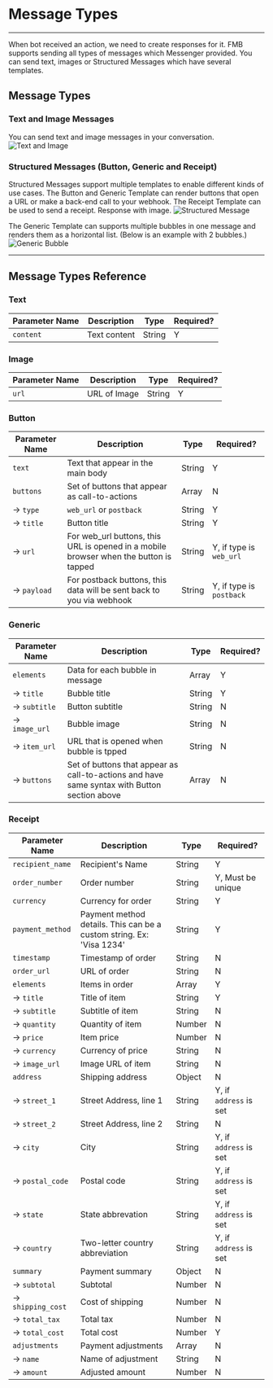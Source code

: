 # Message Types
---
When bot received an action, we need to create responses for it. FMB supports sending all types of messages which Messenger provided. You can send text, images or Structured Messages which have several templates.

## Message Types

### Text and Image Messages
You can send text and image messages in your conversation.
![Text and Image](https://scontent-hkg3-1.xx.fbcdn.net/t39.2178-6/12532937_1707565839531937_1916590448_n.png)

### Structured Messages (Button, Generic and Receipt)
Structured Messages support multiple templates to enable different kinds of use cases. The Button and Generic Template can render buttons that open a URL or make a back-end call to your webhook. The Receipt Template can be used to send a receipt.
Response with image.
![Structured Message](https://scontent-hkg3-1.xx.fbcdn.net/t39.2178-6/12679454_228093174215421_635988637_n.png)

The Generic Template can supports multiple bubbles in one message and renders them as a horizontal list. (Below is an example with 2 bubbles.)
![Generic Bubble](https://scontent-hkg3-1.xx.fbcdn.net/t39.2178-6/12995563_1711733995711442_1886079481_n.png)

---

## Message Types Reference

### Text
Parameter Name | Description | Type | Required?
--- | --- | --- | ---
`content` | Text content | String | Y

### Image

Parameter Name | Description | Type | Required?
--- | --- | --- | ---
`url` | URL of Image | String | Y

### Button
Parameter Name | Description | Type | Required?
--- | --- | --- | ---
`text` | Text that appear in the main body | String | Y
`buttons` | Set of buttons that appear as call-to-actions | Array | N
	-> `type` | `web_url` or `postback` | String | Y
	-> `title` | Button title | String | Y
	-> `url` | For web_url buttons, this URL is opened in a mobile browser when the button is tapped | String | Y, if type is `web_url`
	-> `payload` | For postback buttons, this data will be sent back to you via webhook | String | Y, if type is `postback`


### Generic
Parameter Name | Description | Type | Required?
--- | --- | --- | ---
`elements` | Data for each bubble in message | Array | Y
	-> `title` | Bubble title | String | Y
	-> `subtitle` | Button subtitle | String | N
	-> `image_url` | Bubble image | String | N
	-> `item_url` | URL that is opened when bubble is tpped | String | N
	-> `buttons` | Set of buttons that appear as call-to-actions and have same syntax with Button section above | Array | N

### Receipt
Parameter Name | Description | Type | Required?
--- | --- | --- | ---
`recipient_name` | Recipient's Name | String | Y
`order_number` | Order number | String | Y, Must be unique
`currency` | Currency for order | String | Y
`payment_method` | Payment method details. This can be a custom string. Ex: 'Visa 1234' | String | Y
`timestamp` | Timestamp of order | String | N
`order_url` | URL of order | String | N
`elements` | Items in order | Array | Y
	-> `title` | Title of item | String | Y
	-> `subtitle` | Subtitle of item | String | N
	-> `quantity` | Quantity of item | Number | N
	-> `price` | Item price | Number | N
	-> `currency` | Currency of price | String | N
	-> `image_url` | Image URL of item | String | N
`address` | Shipping address | Object | N
	-> `street_1` | Street Address, line 1 | String | Y, if `address` is set
	-> `street_2` | Street Address, line 2 | String | N
	-> `city` | City | String | Y, if `address` is set
	-> `postal_code` | Postal code | String | Y, if `address` is set
	-> `state` | State abbrevation | String | Y, if `address` is set
	-> `country` | Two-letter country abbreviation | String | Y, if `address` is set
`summary` | Payment summary | Object | N
	-> `subtotal` | Subtotal | Number | N
	-> `shipping_cost` | Cost of shipping | Number | N
	-> `total_tax` | Total tax | Number | N
	-> `total_cost` | Total cost | Number | Y
`adjustments` | Payment adjustments | Array | N
	-> `name` | Name of adjustment | String | N
	-> `amount` | Adjusted amount | Number | N
	

